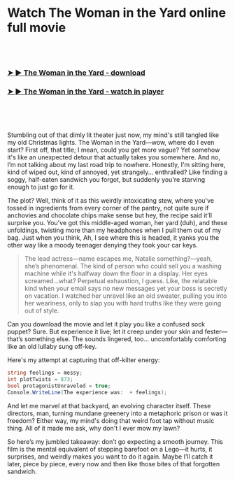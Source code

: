 <h1>Watch The Woman in the Yard online full movie</h1>


<br><br>

<h3><a href="https://Kieras-vostwarmhobsi1974.github.io/wyobvlhxqm/">➤ ► The Woman in the Yard - download</a></h3> 
<h3><a href="https://Kieras-vostwarmhobsi1974.github.io/wyobvlhxqm/">➤ ► The Woman in the Yard - watch in player</a></h3>


<br><br><br>


Stumbling out of that dimly lit theater just now, my mind's still tangled like my old Christmas lights. The Woman in the Yard—wow, where do I even start? First off, that title; I mean, could you get more vague? Yet somehow it's like an unexpected detour that actually takes you somewhere. And no, I’m not talking about my last road trip to nowhere. Honestly, I'm sitting here, kind of wiped out, kind of annoyed, yet strangely... enthralled? Like finding a soggy, half-eaten sandwich you forgot, but suddenly you're starving enough to just go for it.

The plot? Well, think of it as this weirdly intoxicating stew, where you've tossed in ingredients from every corner of the pantry, not quite sure if anchovies and chocolate chips make sense but hey, the recipe said it’ll surprise you. You've got this middle-aged woman, her yard (duh), and these unfoldings, twisting more than my headphones when I pull them out of my bag. Just when you think, Ah, I see where this is headed, it yanks you the other way like a moody teenager denying they took your car keys.

> The lead actress—name escapes me, Natalie something?—yeah, she’s phenomenal. The kind of person who could sell you a washing machine while it's halfway down the floor in a display. Her eyes screamed...what? Perpetual exhaustion, I guess. Like, the relatable kind when your email says no new messages yet your boss is secretly on vacation. I watched her unravel like an old sweater, pulling you into her weariness, only to slap you with hard truths like they were going out of style.  

Can you download the movie and let it play you like a confused sock puppet? Sure. But experience it live; let it creep under your skin and fester—that’s something else. The sounds lingered, too... uncomfortably comforting like an old lullaby sung off-key.

Here's my attempt at capturing that off-kilter energy:
```csharp
string feelings = messy;
int plotTwists = 873;
bool protagonistUnraveled = true;
Console.WriteLine(The experience was:  + feelings);
```

And let me marvel at that backyard, an evolving character itself. These directors, man, turning mundane greenery into a metaphoric prison or was it freedom? Either way, my mind's doing that weird foot tap without music thing. All of it made me ask, why don't I ever mow my lawn?

So here’s my jumbled takeaway: don’t go expecting a smooth journey. This film is the mental equivalent of stepping barefoot on a Lego—it hurts, it surprises, and weirdly makes you want to do it again. Maybe I’ll catch it later, piece by piece, every now and then like those bites of that forgotten sandwich.
